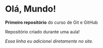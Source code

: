 # Olá, Mundo!
 **Primeiro repositório**  do curso de Git e GitHub

 Repositório criado durante uma aula!

 *Essa linha eu adicionei diretamente no site.*
